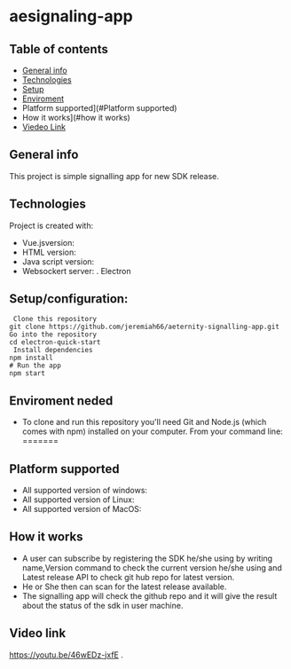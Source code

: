# aesignaling-app
## Table of contents
* [General info](#general-info)
* [Technologies](#technologies)
* [Setup](#setup)
* [Enviroment](#enviroment)
* Platform supported](#Platform supported)
* How it works](#how it works)
* [Viedeo Link](#https://youtu.be/46wEDz-jxfE)

## General info
This project is simple signalling app for new SDK release.
	
## Technologies
Project is created with:
* Vue.jsversion:
* HTML version: 
* Java script version:
* Websockert server:
. Electron

	
## Setup/configuration:
```
 Clone this repository
git clone https://github.com/jeremiah66/aeternity-signalling-app.git
Go into the repository
cd electron-quick-start
 Install dependencies
npm install
# Run the app
npm start
```
## Enviroment neded
* To clone and run this repository you'll need Git and Node.js (which comes with npm) installed on your computer. From your command line:
=======
## Platform supported
* All supported version of windows:
* All supported version of Linux: 
* All supported version of MacOS:
## How it works
* A user can subscribe by registering the SDK he/she using by writing name,Version command to check the current version he/she using and Latest release API to check git hub repo for latest version.
* He or She then can scan for the latest release available. 
* The signalling app will check the github repo and it will give the result about the status of the sdk in user machine.

## Video link
https://youtu.be/46wEDz-jxfE
.
